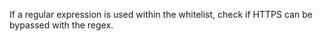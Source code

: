 
If a regular expression is used within the whitelist, check if HTTPS can be
bypassed with the regex.
